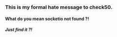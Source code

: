 ### This is my formal hate message to check50. 
#### What do you mean socketio not found ?!
##### Just find it ?!
